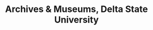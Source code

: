---
layout: repo
title: "Archives & Museums,  Delta State University"
id: 23770
permalink: repos/23770/
---